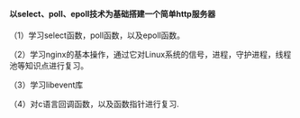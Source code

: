 #### 以select、poll、epoll技术为基础搭建一个简单http服务器
（1）学习select函数，poll函数，以及epoll函数。

（2）学习nginx的基本操作，通过它对Linux系统的信号，进程，守护进程，线程池等知识点进行复习。

（3）学习libevent库

（4）对c语言回调函数，以及函数指针进行复习.
